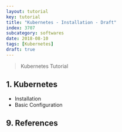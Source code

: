```yaml
---
layout: tutorial
key: tutorial
title: "Kubernetes - Installation - Draft"
index: 3707
subcategory: softwares
date: 2018-08-10
tags: [Kubernetes]
draft: true
---
```


> Kubernetes Tutorial

## 1. Kubernetes
* Installation
* Basic Configuration


## 9. References

